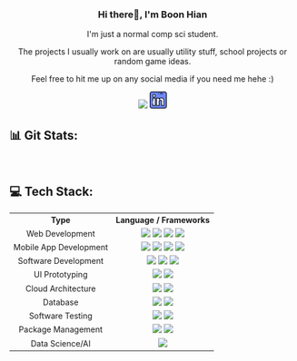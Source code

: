 
<div align="center">
  <h3>Hi there👋, I'm Boon Hian</h3>
  I'm just a normal comp sci student.
  <p><p>
  The projects I usually work on are usually utility stuff, school projects or random game ideas.
  <p><p>
  Feel free to hit me up on any social media if you need me hehe :)
  
  <a href="https://discord.com/users/448704320188317697"><img height="30" src="https://i.redd.it/6jupfeilyhx71.jpg"></a> 
  <a href="https://www.linkedin.com/in/boon-hian-lim-88b565218/"><img height="30" src="https://raw.githubusercontent.com/8bithemant/8bithemant/master/linkedin.png?raw=true"></a>
</div>

<h2>📊 Git Stats:</h2>
<div align="center">
  
  <picture>
  <source
    srcset="https://github-readme-stats.vercel.app/api?username=BoonHianLim&show_icons=true&theme=radical&rank_icon=github"
    media="(prefers-color-scheme: dark)"
  />
  <source
    srcset="https://github-readme-stats.vercel.app/api?username=BoonHianLim&show_icons=true&theme=default&rank_icon=github"
    media="(prefers-color-scheme: light), (prefers-color-scheme: no-preference)"
  />
  <img />
  </picture>
</div>

<h2>💻 Tech Stack:</h2>
<table align="center">
  <tr align="center">
    <th>Type</th>
    <th>Language / Frameworks</th>
  </tr>
  
  <tr align="center">
    <td>Web Development</td>
    <td>
      <img src="https://img.shields.io/badge/typescript-black?style=for-the-badge&logo=typescript&logoColor=white" />
      <img src="https://img.shields.io/badge/javascript-black?style=for-the-badge&logo=javascript&logoColor=%23F7DF1E" />
      <img src="https://img.shields.io/badge/html5-black?style=for-the-badge&logo=html5&logoColor=white" />
      <img src="https://img.shields.io/badge/react-black?style=for-the-badge&logo=react&logoColor=%2361DAFB" />
    </td>
  </tr>

  <tr align="center">
    <td>Mobile App Development</td>
    <td>
      <img src="https://img.shields.io/badge/react_native-%2320232a.svg?style=for-the-badge&logo=react&logoColor=%2361DAFB" />
      <img src="https://img.shields.io/badge/expo-1C1E24?style=for-the-badge&logo=expo&logoColor=#D04A37" />
      <img src="https://img.shields.io/badge/dart-%230175C2.svg?style=for-the-badge&logo=dart&logoColor=white" />
      <img src="https://img.shields.io/badge/Flutter-%2302569B.svg?style=for-the-badge&logo=Flutter&logoColor=white" />
    </td>
  </tr>
  
  <tr align="center">
    <td>Software Development</td>
    <td>
      <img src="https://img.shields.io/badge/java-%23ED8B00.svg?style=for-the-badge&logo=openjdk&logoColor=white" />
      <img src="https://img.shields.io/badge/c-%2300599C.svg?style=for-the-badge&logo=c&logoColor=white" />
      <img src="https://img.shields.io/badge/c++-%2300599C.svg?style=for-the-badge&logo=c%2B%2B&logoColor=white" />
    </td>
  </tr>

  <tr align="center">
    <td>UI Prototyping</td>
    <td>
      <img src="https://img.shields.io/badge/figma-%23F24E1E.svg?style=for-the-badge&logo=figma&logoColor=white" />
      <img src="https://img.shields.io/badge/GIMP-grey.svg?style=for-the-badge&logo=gimp&logoColor=white" />
    </td>
  </tr>

  <tr align="center">
    <td>Cloud Architecture</td>
    <td>
      <img src="https://img.shields.io/badge/GoogleCloud-%234285F4.svg?style=for-the-badge&logo=google-cloud&logoColor=white" />
      <img src="https://img.shields.io/badge/MongoDB-%234ea94b.svg?style=for-the-badge&logo=mongodb&logoColor=white" />
    </td>
  </tr>
  
  <tr align="center">
    <td>Database</td>
    <td>
      <img src="https://img.shields.io/badge/firebase-%23039BE5.svg?style=for-the-badge&logo=firebase" />
      <img src="https://img.shields.io/badge/MongoDB-%234ea94b.svg?style=for-the-badge&logo=mongodb&logoColor=white" />
    </td>
  </tr>

  <tr align="center">
    <td>Software Testing</td>
    <td>
      <img src="https://img.shields.io/badge/-jest-%23C21325?style=for-the-badge&logo=jest&logoColor=white" />
      <img src="https://img.shields.io/badge/-TestingLibrary-%23E33332?style=for-the-badge&logo=testing-library&logoColor=white" />
    </td>
  </tr>
  
  <tr align="center">
    <td>Package Management</td>
    <td>
      <img src="https://img.shields.io/badge/yarn-%232C8EBB.svg?style=for-the-badge&logo=yarn&logoColor=white" />
      <img src="https://img.shields.io/badge/-poetry-000000?style=for-the-badge&logo=poetry" />
    </td>
  </tr>
  
  <tr align="center">
    <td>Data Science/AI</td>
    <td>
      <img src="https://img.shields.io/badge/python-3670A0?style=for-the-badge&logo=python&logoColor=ffdd54" />
    </td>
  </tr>

</table>

<div align="center">
<p><p>
  <picture>
  <source
    srcset="https://github-readme-stats.vercel.app/api/top-langs/?username=BoonHianLim&hide=Jupyter%20Notebook%2chtml&layout=compact&theme=dark#gh-dark-mode-only"
    media="(prefers-color-scheme: dark)"
  />
  <source
    srcset="https://github-readme-stats.vercel.app/api/top-langs/?username=BoonHianLim&hide=Jupyter%20Notebook%2chtml&layout=compact&theme=default#gh-light-mode-only"
    media="(prefers-color-scheme: light), (prefers-color-scheme: no-preference)"
  />
  <img />
  </picture>
</div>
